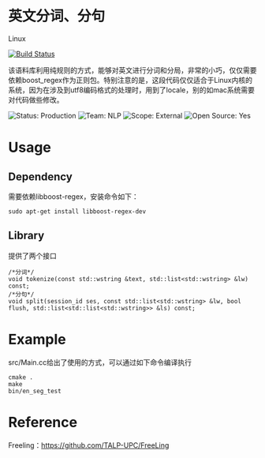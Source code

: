 英文分词、分句
================================
Linux

[![Build Status](https://travis-ci.org/seomoz/simhash-cpp.svg?branch=master)](https://travis-ci.org/seomoz/simhash-cpp)

该语料库利用纯规则的方式，能够对英文进行分词和分局，非常的小巧，仅仅需要依赖boost_regex作为正则包。特别注意的是，这段代码仅仅适合于Linux内核的系统，因为在涉及到utf8编码格式的处理时，用到了locale，别的如mac系统需要对代码做些修改。

![Status: Production](https://img.shields.io/badge/status-production-green.svg?style=flat)
![Team: NLP](https://img.shields.io/badge/team-NLP-green.svg?style=flat)
![Scope: External](https://img.shields.io/badge/scope-external-green.svg?style=flat)
![Open Source: Yes](https://img.shields.io/badge/open_source-MIT-green.svg?style=flat)

Usage
=====
Dependency
-------
需要依赖libboost-regex，安装命令如下：
```
sudo apt-get install libboost-regex-dev
```

Library
-------
提供了两个接口
```
/*分词*/
void tokenize(const std::wstring &text, std::list<std::wstring> &lw) const; 
/*分句*/
void split(session_id ses, const std::list<std::wstring> &lw, bool flush, std::list<std::list<std::wstring>> &ls) const;
```

Example
=======
src/Main.cc给出了使用的方式，可以通过如下命令编译执行
```
cmake .
make
bin/en_seg_test
```

Reference
=======
Freeling：https://github.com/TALP-UPC/FreeLing
